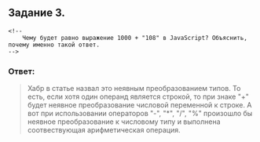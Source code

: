 Задание 3.
----------
    <!--
    	Чему будет равно выражение 1000 + "108" в JavaScript? Объяснить, 	почему именно такой ответ.
	-->

### Ответ:
>Хабр в статье назвал это неявным преобразованием типов. То есть, если хотя один операнд является строкой, то при знаке "+" будет неявное преобразование числовой переменной к строке. А вот при использовании операторов "-", "\*", "/", "%" произошло бы неявное преобразование к числовому типу и выполнена соотвествующая арифметическая операция.
